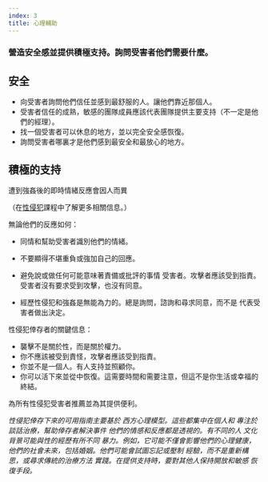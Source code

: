 ```yaml
---
index: 3
title: 心理輔助
---
```

### 營造安全感並提供積極支持。詢問受害者他們需要什麼。

## 安全

*    向受害者詢問他們信任並感到最舒服的人。讓他們靠近那個人。
*   受害者信任的成熟，敏感的團隊成員應該代表團隊提供主要支持（不一定是他們的經理）。
*   找一個受害者可以休息的地方，並以完全安全感恢復。
*   詢問受害者哪裏才是他們感到最安全和最放心的地方。

## 積極的支持

遭到強姦後的即時情緒反應會因人而異

（在[性侵犯](umbrella://incident-response/sexual-assault/advanced)課程中了解更多相關信息。）

無論他們的反應如何：

*   同情和幫助受害者識別他們的情緒。
*   不要顯得不堪重負或強加自己的回應。
*   避免說或做任何可能意味著責備或批評的事情
受害者。攻擊者應該受到指責。受害者沒有要求受到攻擊，也沒有同意。

*   經歷性侵犯和強姦是無能為力的。總是詢問，諮詢和尋求同意，而不是
代表受害者做出決定。

性侵犯倖存者的關鍵信息：

* 襲擊不是關於性，而是關於權力。
* 你不應該被受到責怪，攻擊者應該受到指責。
* 你並不是一個人。有人支持並照顧你。
* 你可以活下來並從中恢復。這需要時間和需要注意，但這不是你生活或幸福的終結。

為所有性侵犯受害者推薦並為其提供便利。

*性侵犯倖存下來的可用指南主要基於
西方心理模型。這些都集中在個人和
專注於談話治療，幫助倖存者解決事件
他們的情感和反應都是透視的。有不同的人
文化背景可能與性的經歷有所不同
暴力。例如，它可能不僅會影響他們的心理健康，
他們的社會未來，包括婚姻。他們可能會試圖忘記或壓制
經驗，而不是重新構思，或尋求傳統的治療方法
實踐。在提供支持時，要對其他人保持開放和敏感
恢復手段。*